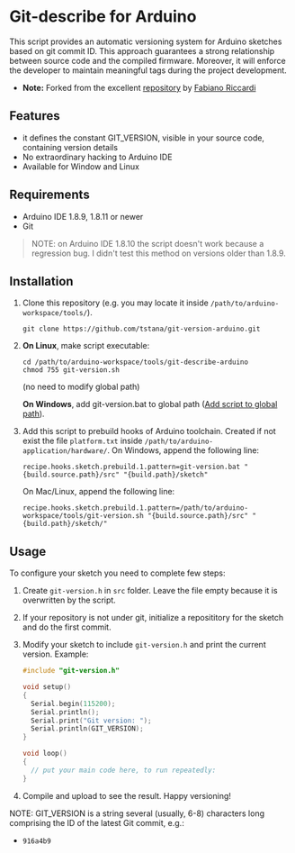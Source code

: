 # Git-describe for Arduino

This script provides an automatic versioning system for Arduino sketches based on git commit ID. This approach guarantees a strong relationship between source code and the compiled firmware. Moreover, it will enforce the developer to maintain meaningful tags during the project development.

- **Note:** Forked from the excellent [repository](https://github.com/fabianoriccardi/git-describe-arduino) by [Fabiano Riccardi](https://github.com/fabianoriccardi/)

## Features

- it defines the constant GIT_VERSION, visible in your source code, containing version details
- No extraordinary hacking to Arduino IDE
- Available for Window and Linux

## Requirements

- Arduino IDE 1.8.9, 1.8.11 or newer
- Git

> NOTE: on Arduino IDE 1.8.10 the script doesn't work because a regression bug. I didn't test this method on versions older than 1.8.9.

## Installation
  
  1. Clone this repository (e.g. you may locate it inside `/path/to/arduino-workspace/tools/`).
     ```
     git clone https://github.com/tstana/git-version-arduino.git
     ```

  2. **On Linux**, make script executable:  
     ```
     cd /path/to/arduino-workspace/tools/git-describe-arduino
     chmod 755 git-version.sh
     ```
    
     (no need to modify global path)  
     
     **On Windows**, add git-version.bat to global path ([Add script to global path](https://docs.alfresco.com/4.2/tasks/fot-addpath.html)).

  3. Add this script to prebuild hooks of Arduino toolchain. Created if not exist the file `platform.txt` inside `/path/to/arduino-application/hardware/`. On Windows, append the following line:  
     ```
     recipe.hooks.sketch.prebuild.1.pattern=git-version.bat "{build.source.path}/src" "{build.path}/sketch"
     ```  
     On Mac/Linux, append the following line:  
     ```
     recipe.hooks.sketch.prebuild.1.pattern=/path/to/arduino-workspace/tools/git-version.sh "{build.source.path}/src" "{build.path}/sketch/"
     ```

## Usage

To configure your sketch you need to complete few steps:

  1. Create `git-version.h` in `src` folder. Leave the file empty because it is overwritten by the script.
  2. If your repository is not under git, initialize a reposititory for the sketch and do the first commit.
  3. Modify your sketch to include `git-version.h` and print the current version. Example:
      
     ```cpp
     #include "git-version.h"

     void setup()
     {
       Serial.begin(115200);
       Serial.println();
       Serial.print("Git version: ");
       Serial.println(GIT_VERSION);
     }

     void loop()
     {
       // put your main code here, to run repeatedly: 
     }
     ```

  4. Compile and upload to see the result. Happy versioning!

NOTE: GIT_VERSION is a string several (usually, 6-8) characters long comprising the ID of the latest Git commit, e.g.:

- `916a4b9`

